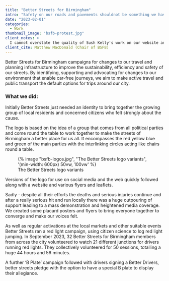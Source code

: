 ```yaml
---
title: "Better Streets for Birmingham"
intro: "Safety on our roads and pavements shouldnot be something we have to campaign for, saldy though we do. "
date: "2023-02-01"
categories:
  - Work
thumbnail_image: "bsfb-protest.jpg"
client_notes: >
  I cannot overstate the quality of Sush Kelly's work on our website and other promotional material. Without this there is no way we would have enjoyed the significant successes we have achieved as a group this year. His eye for design, finesse and attention to detail are matched only by his diligence, work ethic and seemingly endless patience when faced with barrages of last minute requests. He is without doubt one of the loveliest, kindest and most accomodating people with whom i've ever had the pleasure of working.
client_cite: Matthew MacDonald (Chair of BSFB)
---
```


Better Streets for Birmingham campaigns for changes to our travel and planning infrastructure to improve the sustainability, efficiency and safety of our streets. By identifying, supporting and advocating for changes to our environment that enable car-free journeys, we aim to make active travel and public transport the default options for trips around our city.

### What we did:

Initially Better Streets just needed an identity to bring together the growing group of local residents and concerned citizens who felt strongly about the cause.

The logo is based on the idea of a group that comes from all political parties and come round the table to work together to make the streets of Birmingham a better place for us all. It encompasses the red yellow blue and green of the main parties with the interlinking circles acting like chairs round a table.

<figure class="torn-paper">
      {% image "bsfb-logos.jpg", "The Better Streets logo variants", '(min-width: 600px) 50vw, 100vw' %}
   <figcaption>The Better Streets logo variants</figcaption>
</figure>

Versions of the logo for use on social media and the web quickly followed along with a website  and various flyers and leaflets.

Sadly - despite all their efforts the deaths and serious injuries continue and after a really serious hit and run locally there was a huge outpouring of support leading to a mass demonstration and heightened media coverage. We created some placard posters and flyers to bring everyone together to converge and make our voices felt. 

As well as regular activations at the local markets and other suitable events Better Streets ran a red light campaign, using citizen science to log red light jumping. In September 2023, 32 Better Streets for Birmingham members from across the city volunteered to watch 21 different junctions for drivers running red lights. They collectively volunteered for 50 sessions, totalling a huge 44 hours and 56 minutes.

A further ‘B Plate’ campaign followed with drivers signing a Better Drivers, better streets pledge with the option to have a special B plate to display their allegiance.

